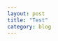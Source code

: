 ```yaml
---
layout: post
title: "Test"
category: blog
---
```


<!-- ![Death to Stock]({{ site.baseurl }}{{ "/assets/img/just-did-it.jpeg" }}) -->

<!-- A common roadblock that many people — including myself — come across when trying to do anything, is always waiting for things to be perfect before starting. -->

<!-- **It’s a trap.** -->

<!-- Things are never perfect, and if you always wait, you will never get anything done, or do what you want to do. -->
<!-- The solution to this problem? **Just do it.** No matter how bad or unfinished something is, aim to get it 80% of the way there, and then ship it out. -->

<!-- Kind of like what I just did just now. -->

<!-- *Also published on [Medium](https://medium.com/@LeNPaul/just-did-it-fe0ae59d4379)* -->
